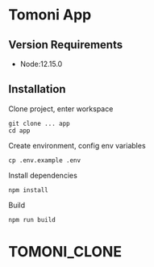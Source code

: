 # Tomoni App

## Version Requirements

-   Node:12.15.0

## Installation

Clone project, enter workspace

```
git clone ... app
cd app
```

Create environment, config env variables

```
cp .env.example .env
```

Install dependencies

```
npm install
```

Build

```
npm run build
```
# TOMONI_CLONE
